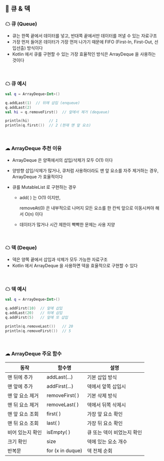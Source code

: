 ## 🔷 큐 & 덱

### ☁ 큐 (Queue)

- 큐는 한쪽 끝에서 데이터를 넣고, 반대쪽 끝에서만 데이터를 꺼낼 수 있는 자료구조
- 가장 먼저 들어온 데이터가 가장 먼저 나가기 때문에 FIFO (First-In, First-Out, 선입선출) 방식이다
- Kotlin 에서 큐를 구현할 수 있는 가장 효율적인 방식은 ArrayDeque 을 사용하는 것이다

<br>

### ☁ 큐 예시

`````` kotlin
val q = ArrayDeque<Int>()

q.addLast(1)  // 뒤에 삽입 (enqueue)
q.addLast(2)
val hi = q.removeFirst()  // 앞에서 제거 (dequeue)

println(hi)         // 1
println(q.first())  // 2 (현재 맨 앞 요소)
``````

<br>

### ☁ ArrayDeque 추천 이유

- ArrayDeque 은 양쪽에서의 삽입/삭제가 모두 O(1) 이다

- 양방향 삽입/삭제가 많거나, 큐처럼 사용하더라도 맨 앞 요소를 자주 제거하는 경우, ArrayDeque 가 효율적이다

- 큐를 MutableList 로 구현하는 경우

  - add( ) 는 O(1) 이지만,

    removeAt(0) 은 내부적으로 나머지 모든 요소를 한 칸씩 앞으로 이동시켜야 해서 O(n) 이다

  - 데이터가 많거나 시간 제한이 빡빡한 문제는 사용 지양

<br>

### ☁ 덱 (Deque)

- 덱은 양쪽 끝에서 삽입과 삭제가 모두 가능한 자료구조
- Kotlin 에서 ArrayDeque 을 사용하면 덱을 효율적으로 구현할 수 있다

<br>

### ☁ 덱 예시

`````` kotlin
val q = ArrayDeque<Int>()

q.addFirst(10)  // 앞에 삽입
q.addLast(20)   // 뒤에 삽입
q.addFirst(5)   // 앞에 또 삽입

println(q.removeLast())   // 20
println(q.removeFirst())  // 5
``````

<br>

### ☁ ArrayDeque 주요 함수

| 동작             | 함수명           | 설명                       |
| ---------------- | ---------------- | -------------------------- |
| 맨 뒤에 추가     | addLast(...)     | 기본 삽입 방식             |
| 맨 앞에 추가     | addFirst(...)    | 덱에서 앞쪽 삽입시         |
| 맨 앞 요소 제거  | removeFirst( )   | 기본 삭제 방식             |
| 맨 뒤 요소 제거  | removeLast( )    | 덱에서 뒤쪽 삭제시         |
| 맨 앞 요소 조회  | first( )         | 가장 앞 요소 확인          |
| 맨 뒤 요소 조회  | last( )          | 가장 뒤 요소 확인          |
| 비어 있는지 확인 | isEmpty( )       | 큐 또는 덱이 비었는지 확인 |
| 크기 확인        | size             | 덱에 있는 요소 개수        |
| 반복문           | for (x in duque) | 덱 전체 순회               |
